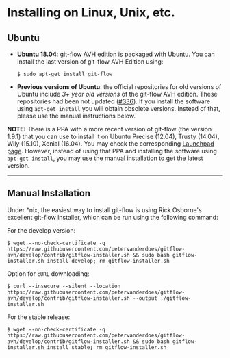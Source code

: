 # Installing on Linux, Unix, etc.

## Ubuntu

* **Ubuntu 18.04**: git-flow AVH edition is packaged with Ubuntu. You can install the last version of  git-flow AVH Edition using:
    ```
    $ sudo apt-get install git-flow
    ```

* **Previous versions of Ubuntu**: the official repositories for old versions of Ubuntu include *3+ year old versions* of the git-flow AVH edition. These repositories had been not updated ([#336](https://github.com/petervanderdoes/gitflow-avh/issues/336)). If you install the software using `apt-get install` you will obtain obsolete versions. Instead of that, please use the manual instructions below.

**NOTE:** There is a PPA with a more recent version of git-flow (the version 1.9.1) that you can use to install it on Ubuntu Precise (12.04), Trusty (14.04), Wily (15.10), Xenial (16.04). You may check the corresponding [Launchpad page](https://launchpad.net/~pdoes/+archive/ubuntu/gitflow-avh). However, instead of using that PPA and installing the software using `apt-get install`, you may use the manual installation to get the latest version.

---
## Manual Installation
Under *nix, the easiest way to install git-flow is using Rick Osborne's
excellent git-flow installer, which can be run using the following command:

For the develop version:

	$ wget --no-check-certificate -q  https://raw.githubusercontent.com/petervanderdoes/gitflow-avh/develop/contrib/gitflow-installer.sh && sudo bash gitflow-installer.sh install develop; rm gitflow-installer.sh

Option for `cURL` downloading:

	$ curl --insecure --silent --location  https://raw.githubusercontent.com/petervanderdoes/gitflow-avh/develop/contrib/gitflow-installer.sh --output ./gitflow-installer.sh

For the stable release:

	$ wget --no-check-certificate -q  https://raw.githubusercontent.com/petervanderdoes/gitflow-avh/develop/contrib/gitflow-installer.sh && sudo bash gitflow-installer.sh install stable; rm gitflow-installer.sh
